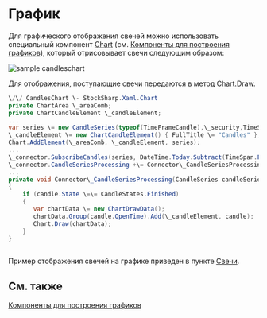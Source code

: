 # График

Для графического отображения свечей можно использовать специальный компонент [Chart](../api/StockSharp.Xaml.Charting.Chart.html) (см. [Компоненты для построения графиков](GUICharting.md)), который отрисовывает свечи следующим образом:

![sample candleschart](~/images/sample_candleschart.png)

Для отображения, поступающие свечи передаются в метод [Chart.Draw](../api/StockSharp.Xaml.Charting.Chart.Draw.html).

```cs
\/\/ CandlesChart \- StockSharp.Xaml.Chart
private ChartArea \_areaComb;
private ChartCandleElement \_candleElement;
...
var series \= new CandleSeries(typeof(TimeFrameCandle),\_security,TimeSpan.FromMinutes(\_timeframe));
\_candleElement \= new ChartCandleElement() { FullTitle \= "Candles" };
Chart.AddElement(\_areaComb, \_candleElement, series);
...
\_connector.SubscribeCandles(series, DateTime.Today.Subtract(TimeSpan.FromDays(5)), DateTime.Now);		
\_connector.CandleSeriesProcessing +\= Connector\_CandleSeriesProcessing;
...
private void Connector\_CandleSeriesProcessing(CandleSeries candleSeries, Candle candle)
{
    if (candle.State \=\= CandleStates.Finished) 
    {
       var chartData \= new ChartDrawData();
       chartData.Group(candle.OpenTime).Add(\_candleElement, candle);
       Chart.Draw(chartData);
    }
}
		
```

Пример отображения свечей на графике приведен в пункте [Свечи](Candles.md).

## См. также

[Компоненты для построения графиков](GUICharting.md)
